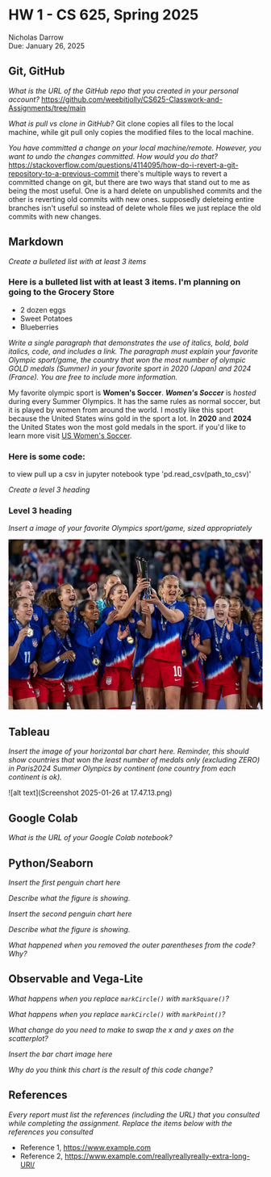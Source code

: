 # HW 1 - CS 625, Spring 2025

Nicholas Darrow  
Due: January 26, 2025

## Git, GitHub

*What is the URL of the GitHub repo that you created in your personal account?*
https://github.com/weebitjolly/CS625-Classwork-and-Assignments/tree/main
   
*What is pull vs clone in GitHub?*
Git clone copies all files to the local machine, while git pull only copies the modified files to the local machine.
   
*You have committed a change on your local machine/remote. However, you want to undo the changes committed. How would you do that?* 
https://stackoverflow.com/questions/4114095/how-do-i-revert-a-git-repository-to-a-previous-commit
there's multiple ways to revert a committed change on git, but there are two ways that stand out to me as being the most useful. One is a hard delete on unpublished commits and the other is reverting old commits with new ones. supposedly deleteing entire branches isn't useful so instead of delete whole files we just replace the old commits with new changes.

## Markdown

*Create a bulleted list with at least 3 items*
### Here is a bulleted list with at least 3 items. I'm planning on going to the Grocery Store
- 2 dozen eggs
- Sweet Potatoes
- Blueberries

*Write a single paragraph that demonstrates the use of italics, bold, bold italics, code, and includes a link. The paragraph must explain your favorite Olympic sport/game, the country that won the most number of olympic GOLD medals (Summer) in your favorite sport in 2020 (Japan) and 2024 (France). You are free to include more information.*

My favorite olympic sport is **Women's Soccer**. ***Women's Soccer*** is *hosted* during every Summer Olympics. It has the same rules as normal soccer, but it is played by women from around the world. I mostly like this sport because the United States wins gold in the sport a lot. In **2020** and **2024** the United States won the most gold medals in the sport. if you'd like to learn more visit [US Women's Soccer](https://www.ussoccer.com/teams/uswnt).

### Here is some code: 
to view pull up a csv in jupyter notebook type 'pd.read_csv(path_to_csv)'

*Create a level 3 heading*
### Level 3 heading

*Insert a image of your favorite Olympics sport/game, sized appropriately*

![alt text](us-olympic-soccer-team-3.jpg)

## Tableau

*Insert the image of your horizontal bar chart here. Reminder, this should show countries that won the least number of medals only (excluding ZERO) in Paris2024 Summer Olynpics by continent (one country from each continent is ok).*

![alt text](Screenshot 2025-01-26 at 17.47.13.png)

## Google Colab

*What is the URL of your Google Colab notebook?*

## Python/Seaborn

*Insert the first penguin chart here*

*Describe what the figure is showing.*

*Insert the second penguin chart here*

*Describe what the figure is showing.*

*What happened when you removed the outer parentheses from the code? Why?*

## Observable and Vega-Lite

*What happens when you replace `markCircle()` with `markSquare()`?*

*What happens when you replace `markCircle()` with `markPoint()`?*

*What change do you need to make to swap the x and y axes on the scatterplot?*

*Insert the bar chart image here*

*Why do you think this chart is the result of this code change?*

## References

*Every report must list the references (including the URL) that you consulted while completing the assignment. Replace the items below with the references you consulted*

* Reference 1, <https://www.example.com>
* Reference 2, <https://www.example.com/reallyreallyreally-extra-long-URI/>
